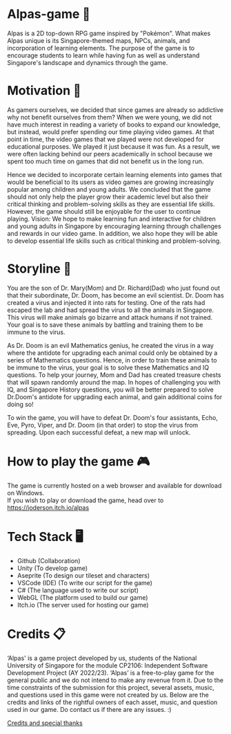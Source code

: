 # Alpas-game 🌳
Alpas is a 2D top-down RPG game inspired by "Pokémon". What makes Alpas unique is its Singapore-themed maps, NPCs, animals, and incorporation of learning elements. The purpose of the game is to encourage students to learn while having fun as well as understand Singapore's landscape and dynamics through the game.

# Motivation 💪
As gamers ourselves, we decided that since games are already so addictive why not benefit ourselves from them? When we were young, we did not have much interest in reading a variety of books to expand our knowledge, but instead, would prefer spending our time playing video games. At that point in time, the video games that we played were not developed for educational purposes. We played it just because it was fun. As a result, we were often lacking behind our peers academically in school because we spent too much time on games that did not benefit us in the long run. 

Hence we decided to incorporate certain learning elements into games that would be beneficial to its users as video games are growing increasingly popular among children and young adults. We concluded that the game should not only help the player grow their academic level but also their critical thinking and problem-solving skills as they are essential life skills. However, the game should still be enjoyable for the user to continue playing.
Vision:
We hope to make learning fun and interactive for children and young adults in Singapore by encouraging learning through challenges and rewards in our video game. In addition, we also hope they will be able to develop essential life skills such as critical thinking and problem-solving.

# Storyline 📖
You are the son of Dr. Mary(Mom) and Dr. Richard(Dad) who just found out that their subordinate, Dr. Doom, has become an evil scientist.
Dr. Doom has created a virus and injected it into rats for testing. One of the rats had escaped the lab and had spread the virus to all the animals in Singapore. This virus will make animals go bizarre and attack humans if not trained. Your goal is to save these animals by battling and training them to be immune to the virus.

As Dr. Doom is an evil Mathematics genius, he created the virus in a way where the antidote for upgrading each animal could only be obtained by a series of Mathematics questions. Hence, in order to train these animals to be immune to the virus, your goal is to solve these Mathematics and IQ questions.
To help your journey, Mom and Dad has created treasure chests that will spawn randomly around the map. In hopes of challenging you with IQ, and Singapore History questions, you will be better prepared to solve Dr.Doom's antidote for upgrading each animal, and gain additional coins for doing so!

To win the game, you will have to defeat Dr. Doom's four assistants, Echo, Eve, Pyro, Viper, and Dr. Doom (in that order) to stop the virus from spreading. Upon each successful defeat, a new map will unlock. 

# How to play the game 🎮
The game is currently hosted on a web browser and available for download on Windows. <br />
If you wish to play or download the game, head over to https://joderson.itch.io/alpas

# Tech Stack 🖥️	
* Github (Collaboration)
* Unity (To develop game)
* Aseprite (To design our tileset and characters)
* VSCode (IDE) (To write our script for the game)
* C# (The language used to write our script)
* WebGL (The platform used to build our game)
* Itch.io (The server used for hosting our game)

# Credits 📋
‘Alpas' is a game project developed by us, students of the National University of Singapore for the module CP2106: Independent Software Development Project (AY 2022/23). ‘Alpas’ is a free-to-play game for the general public and we do not intend to make any revenue from it. Due to the time constraints of the submission for this project, several assets, music, and questions used in this game were not created by us. Below are the credits and links of the rightful owners of each asset, music, and question used in our game. Do contact us if there are any issues. :) 

<a href="https://docs.google.com/document/d/1GA0iyH_So2eDQ_1D8-6ZMCQPOid89I2FyNmXJ3fEP_I/edit?usp=sharing" target=”_blank”>Credits and special thanks</a>

